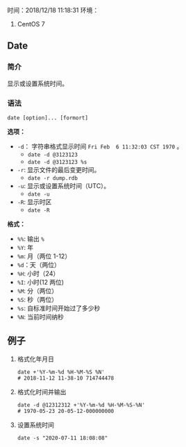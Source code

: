 时间：2018/12/18 11:18:31 
环境：

1. CentOS 7

## Date 

### 简介

显示或设置系统时间。

### 语法 

```shell
date [option]... [formort]
```

**选项：**

* `-d`： 字符串格式显示时间 `Fri Feb  6 11:32:03 CST 1970` 。 
	* `date -d @3123123`
	* `date -d @3123123 %s`
* `-r`: 显示文件的最后变更时间。
	* `date -r dump.rdb`
* `-u`: 显示或设置系统时间（UTC）。
	* `date -u`
* `-R`: 显示时区
    * `date -R`

**格式：**

* `%%`: 输出 `%`
* `%Y`: 年
* `%m`: 月（两位 1-12）
* `%d`：天（两位）
* `%H`: 小时（24）
* `%I`: 小时(12 两位)
* `%M`: 分（两位）
* `%S`: 秒（两位）
* `%s`: 自标准时间开始过了多少秒
* `%N`: 当前时间纳秒

## 例子 

1. 格式化年月日  

    ```shell
    date +'%Y-%m-%d %H-%M-%S %N'
    # 2018-11-12 11-38-10 714744478
    ```
2. 格式化时间并输出 

    ```shell
    date -d @12312312 +'%Y-%m-%d %H-%M-%S-%N'
    # 1970-05-23 20-05-12-000000000
    ```
3. 设置系统时间

    ```shell
    date -s "2020-07-11 18:08:08"
    ```